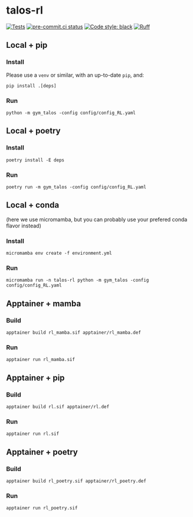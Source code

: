 # talos-rl

[![Tests](https://github.com/gepetto/talos-rl/actions/workflows/test.yml/badge.svg)](https://github.com/gepetto/talos-rl/actions/workflows/test.yml)
[![pre-commit.ci status](https://results.pre-commit.ci/badge/github/gepetto/talos-rl/main.svg)](https://results.pre-commit.ci/latest/github/gepetto/talos-rl/main)
[![Code style: black](https://img.shields.io/badge/code%20style-black-000000.svg)](https://github.com/psf/black)
[![Ruff](https://img.shields.io/endpoint?url=https://raw.githubusercontent.com/charliermarsh/ruff/main/assets/badge/v1.json)](https://github.com/charliermarsh/ruff)

## Local + pip

### Install

Please use a `venv` or similar, with an up-to-date `pip`, and:

```
pip install .[deps]
```

### Run

```
python -m gym_talos -config config/config_RL.yaml
```

## Local + poetry

### Install

```
poetry install -E deps
```

### Run

```
poetry run -m gym_talos -config config/config_RL.yaml
```

## Local + conda

(here we use micromamba, but you can probably use your prefered conda flavor instead)

### Install

```
micromamba env create -f environment.yml
```

### Run

```
micromamba run -n talos-rl python -m gym_talos -config config/config_RL.yaml
```

## Apptainer + mamba

### Build

```
apptainer build rl_mamba.sif apptainer/rl_mamba.def
```

### Run

```
apptainer run rl_mamba.sif
```

## Apptainer + pip

### Build

```
apptainer build rl.sif apptainer/rl.def
```

### Run

```
apptainer run rl.sif
```

## Apptainer + poetry

### Build

```
apptainer build rl_poetry.sif apptainer/rl_poetry.def
```

### Run

```
apptainer run rl_poetry.sif
```
